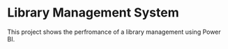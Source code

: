 # Library Management System
This project shows the perfromance of a library management using Power BI.
